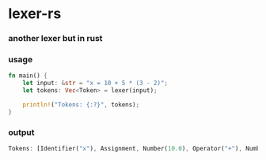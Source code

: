 # lexer-rs

### another lexer but in rust

### usage

```rust
fn main() {
    let input: &str = "x = 10 + 5 * (3 - 2)";
    let tokens: Vec<Token> = lexer(input);

    println!("Tokens: {:?}", tokens);
}
```

### output
```rust
Tokens: [Identifier("x"), Assignment, Number(10.0), Operator("+"), Number(5.0), Operator("*"), Parenthesis('('), Number(3.0), Operator("-"), Number(2.0), Parenthesis(')')]
```

